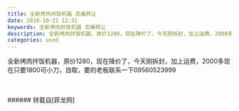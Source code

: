 ```yaml
---
title: 全新烤肉拌饭机器 忍痛转让
date: 2018-10-31 12:31
keywords: 全新烤肉拌饭机器 忍痛转让
description: 全新烤肉拌饭机器，原价1280，现在降价了，今天刚拆封，加上运费，2000多现在只要1800可小刀，自取，要的老板联系一下09560523999
categories: used
---
```

<td class="t_f" id="postmessage_2195662">

全新烤肉拌饭机器，原价1280，现在降价了，今天刚拆封，加上运费，2000多现在只要1800可小刀，自取，要的老板联系一下09560523999<br/>
<img alt="" border="0" class="zoom" data-cf-modified-222734bfb7ab648870cc47fa-="" file="http://www.flw.ph/data/appbyme/upload/image/201810/31/sEINksfikR8H.jpg" id="aimg_v9Laa" lazyloadthumb="1" onclick="" onmouseover="" src="http://www.flw.ph/data/appbyme/upload/image/201810/31/sEINksfikR8H.jpg"/><br/>
<br/>
<img alt="" border="0" class="zoom" data-cf-modified-222734bfb7ab648870cc47fa-="" file="http://www.flw.ph/data/appbyme/upload/image/201810/31/0TgQ14XR7zeD.jpg" id="aimg_KkuG6" lazyloadthumb="1" onclick="" onmouseover="" src="http://www.flw.ph/data/appbyme/upload/image/201810/31/0TgQ14XR7zeD.jpg"/><br/>
<br/>
</td>
###### 转载自[菲龙网]